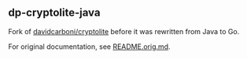 dp-cryptolite-java
------------------

Fork of [davidcarboni/cryptolite](https://github.com/davidcarboni/cryptolite) before it was rewritten from Java to Go.

For original documentation, see [README.orig.md](README.orig.md).